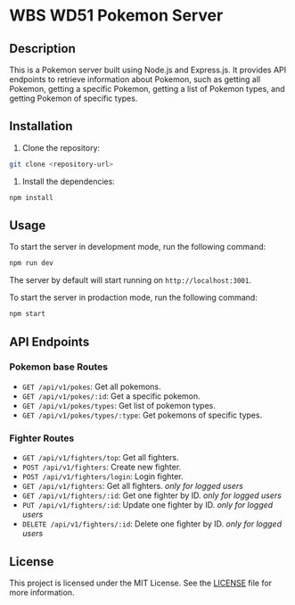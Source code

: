 # WBS WD51 Pokemon Server

## Description

This is a Pokemon server built using Node.js and Express.js. It provides API endpoints to retrieve information about Pokemon, such as getting all Pokemon, getting a specific Pokemon, getting a list of Pokemon types, and getting Pokemon of specific types.

## Installation

1. Clone the repository:

```bash
git clone <repository-url>
```

1. Install the dependencies:

```bash
npm install
```

## Usage

To start the server in development mode, run the following command:

```bash
npm run dev
```

The server by default will start running on `http://localhost:3001`.

To start the server in prodaction mode, run the following command:

```bash
npm start
```

## API Endpoints

### Pokemon base Routes

- `GET /api/v1/pokes`: Get all pokemons.       
- `GET /api/v1/pokes/:id`: Get a specific pokemon.
- `GET /api/v1/pokes/types`: Get list of pokemon types.
- `GET /api/v1/pokes/types/:type`: Get pokemons of specific types.

### Fighter Routes

- `GET /api/v1/fighters/top`: Get all fighters.
- `POST /api/v1/fighters`: Create new fighter.
- `POST /api/v1/fighters/login`: Login fighter.
- `GET /api/v1/fighters`: Get all fighters. *only for logged users*
- `GET /api/v1/fighters/:id`: Get one fighter by ID. *only for logged users*
- `PUT /api/v1/fighters/:id`: Update one fighter by ID. *only for logged users*
- `DELETE /api/v1/fighters/:id`: Delete one fighter by ID. *only for logged users*

## License

This project is licensed under the MIT License. See the [LICENSE](LICENSE) file for more information.
